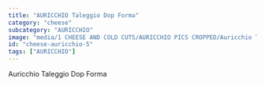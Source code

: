 ```yaml
---
title: "AURICCHIO Taleggio Dop Forma"
category: "cheese"
subcategory: "AURICCHIO"
image: "media/1 CHEESE AND COLD CUTS/AURICCHIO PICS CROPPED/Auricchio TALEGGIO DOP Forma.jpg"
id: "cheese-auricchio-5"
tags: ["AURICCHIO"]
---
```


Auricchio Taleggio Dop Forma
